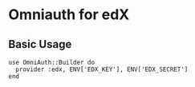 Omniauth for edX
================ 

## Basic Usage

    use OmniAuth::Builder do
      provider :edx, ENV['EDX_KEY'], ENV['EDX_SECRET']
    end
